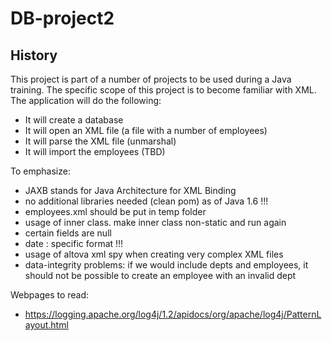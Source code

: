 # DB-project2

## History

This project is part of a number of projects to be used during a Java training. The specific scope of this project is to become familiar with XML.<br>
The application will do the following:
* It will create a database
* It will open an XML file (a file with a number of employees)
* It will parse the XML file (unmarshal)
* It will import the employees (TBD)

To emphasize:
* JAXB stands for Java Architecture for XML Binding
* no additional libraries needed (clean pom) as of Java 1.6 !!!
* employees.xml should be put in temp folder
* usage of inner class. make inner class non-static and run again
* certain fields are null
* date : specific format !!!
* usage of altova xml spy when creating very complex XML files
* data-integrity problems: if we would include depts and employees, it should not be possible to create an employee with an invalid dept

Webpages to read:
* https://logging.apache.org/log4j/1.2/apidocs/org/apache/log4j/PatternLayout.html
